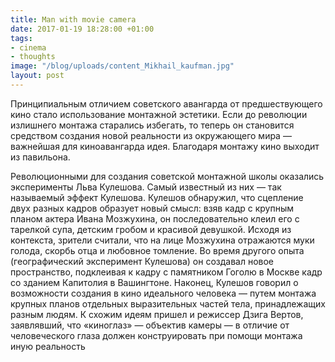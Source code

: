 ```yaml
---
title: Man with movie camera
date: 2017-01-19 18:28:00 +01:00
tags:
- cinema
- thoughts
image: "/blog/uploads/content_Mikhail_kaufman.jpg"
layout: post
---
```


Принципиальным отличием советского авангарда от предшествующего кино стало использование монтажной эстетики. Если до революции излишнего монтажа старались избегать, то теперь он становится средством создания новой реальности из окружающего мира — важнейшая для киноавангарда идея. Благодаря монтажу кино выходит из павильона.

Революционными для создания советской монтажной школы оказались эксперименты Льва Кулешова. Самый известный из них — так называемый эффект Кулешова. Кулешов обнаружил, что сцепление двух разных кадров образует новый смысл: взяв кадр с крупным планом актера Ивана Мозжухина, он последовательно клеил его с тарелкой супа, детским гробом и красивой девушкой. Исходя из контекста, зрители считали, что на лице Мозжухина отражаются муки голода, скорбь отца и любовное томление. Во время другого опыта (географический эксперимент Кулешова) он создавал новое пространство, подклеивая к кадру с памятником Гоголю в Москве кадр со зданием Капитолия в Вашингтоне. Наконец, Кулешов говорил о возможности создания в кино идеального человека — путем монтажа крупных планов отдельных выразительных частей тела, принадлежащих разным людям. К схожим идеям пришел и режиссер Дзига Вертов, заявлявший, что «киноглаз» — объектив камеры — в отличие от человеческого глаза должен конструировать при помощи монтажа иную реальность